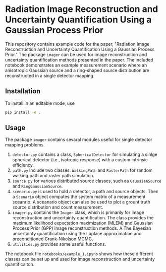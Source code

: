 # Radiation Image Reconstruction and Uncertainty Quantification Using a Gaussian Process Prior

This repository contains example code for the paper, "Radiation Image Reconstruction and Uncertainty Quantification Using a Gaussian Process Prior." The package ```imager``` can be used for image reconstruction and uncertainty quantification methods presented in the paper. The included notebook demonstrates an example measurement scenario where an anisotropic Gaussian source and a ring-shaped source distribution are reconstructed in a single detector mapping.

## Installation
To install in an editable mode, use 
```bash
pip install -e .
```

## Usage
The package ```imager``` contains sevaral modules useful for single detector mapping problems. 
1. ```detector.py``` contains a class, ```SphericalDetector``` for simulating a sinlge spherical detector (i.e., isotropic response) with a custom intrinsic efficiency.
2. ```path.py``` include two classes: ```WalkingPath``` and ```RasterPath``` for random walking path and raster path simulation.
3. ```source.py``` for various distributed source classes, such as ```GaussianSource``` and ```RingGaussianSource```.
4. ```scenario.py``` is used to hold a detector, a path and source objects. Then a ```Scenario``` object computes the system matrix of a measurement sceanrio. A sceanario object can also be used to plot a grount truth source distribution and count measurement.
5. ```imager.py``` contains the ```Imager``` class, which is primarily for image reconstruction and uncertainty quantification. The class provides the maximum likelihood expectation maximization (MLEM) and Gaussian Process Prior (GPP) image reconstruction methods. A The Bayesian uncertainty quantification using the Laplace approximation and preconditioned Crank-Nikolson MCMC.
6. ```utilities.py``` provides some useful functions.

The notebook file ```notebooks/example_1.ipynb``` shows how these different classes can be set up and used for image reconstruction and uncertainty quantificaiton. 

